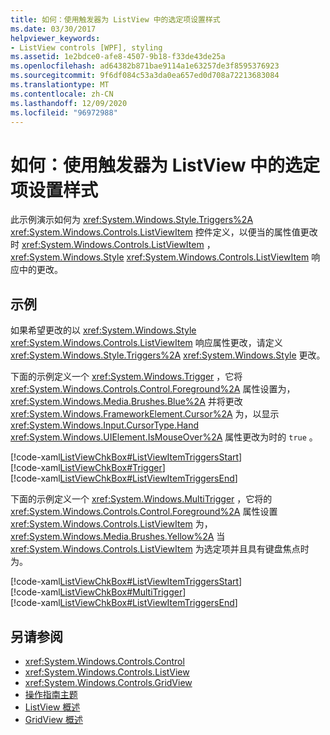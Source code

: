 ```yaml
---
title: 如何：使用触发器为 ListView 中的选定项设置样式
ms.date: 03/30/2017
helpviewer_keywords:
- ListView controls [WPF], styling
ms.assetid: 1e2bdce0-afe8-4507-9b18-f33de43de25a
ms.openlocfilehash: ad64382b871bae9114a1e63257de3f8595376923
ms.sourcegitcommit: 9f6df084c53a3da0ea657ed0d708a72213683084
ms.translationtype: MT
ms.contentlocale: zh-CN
ms.lasthandoff: 12/09/2020
ms.locfileid: "96972988"
---
```

# <a name="how-to-use-triggers-to-style-selected-items-in-a-listview"></a>如何：使用触发器为 ListView 中的选定项设置样式
此示例演示如何为 <xref:System.Windows.Style.Triggers%2A> <xref:System.Windows.Controls.ListViewItem> 控件定义，以便当的属性值更改时 <xref:System.Windows.Controls.ListViewItem> ， <xref:System.Windows.Style> <xref:System.Windows.Controls.ListViewItem> 响应中的更改。  
  
## <a name="example"></a>示例  
 如果希望更改的以 <xref:System.Windows.Style> <xref:System.Windows.Controls.ListViewItem> 响应属性更改，请定义 <xref:System.Windows.Style.Triggers%2A> <xref:System.Windows.Style> 更改。  
  
 下面的示例定义一个 <xref:System.Windows.Trigger> ，它将 <xref:System.Windows.Controls.Control.Foreground%2A> 属性设置为， <xref:System.Windows.Media.Brushes.Blue%2A> 并将更改 <xref:System.Windows.FrameworkElement.Cursor%2A> 为，以显示 <xref:System.Windows.Input.CursorType.Hand> <xref:System.Windows.UIElement.IsMouseOver%2A> 属性更改为时的 `true` 。  
  
 [!code-xaml[ListViewChkBox#ListViewItemTriggersStart](~/samples/snippets/csharp/VS_Snippets_Wpf/ListViewChkBox/CS/window1.xaml#listviewitemtriggersstart)]  
[!code-xaml[ListViewChkBox#Trigger](~/samples/snippets/csharp/VS_Snippets_Wpf/ListViewChkBox/CS/window1.xaml#trigger)]  
[!code-xaml[ListViewChkBox#ListViewItemTriggersEnd](~/samples/snippets/csharp/VS_Snippets_Wpf/ListViewChkBox/CS/window1.xaml#listviewitemtriggersend)]  
  
 下面的示例定义一个 <xref:System.Windows.MultiTrigger> ，它将的 <xref:System.Windows.Controls.Control.Foreground%2A> 属性设置 <xref:System.Windows.Controls.ListViewItem> 为， <xref:System.Windows.Media.Brushes.Yellow%2A> 当 <xref:System.Windows.Controls.ListViewItem> 为选定项并且具有键盘焦点时为。  
  
 [!code-xaml[ListViewChkBox#ListViewItemTriggersStart](~/samples/snippets/csharp/VS_Snippets_Wpf/ListViewChkBox/CS/window1.xaml#listviewitemtriggersstart)]  
[!code-xaml[ListViewChkBox#MultiTrigger](~/samples/snippets/csharp/VS_Snippets_Wpf/ListViewChkBox/CS/window1.xaml#multitrigger)]  
[!code-xaml[ListViewChkBox#ListViewItemTriggersEnd](~/samples/snippets/csharp/VS_Snippets_Wpf/ListViewChkBox/CS/window1.xaml#listviewitemtriggersend)]  
  
## <a name="see-also"></a>另请参阅

- <xref:System.Windows.Controls.Control>
- <xref:System.Windows.Controls.ListView>
- <xref:System.Windows.Controls.GridView>
- [操作指南主题](listview-how-to-topics.md)
- [ListView 概述](listview-overview.md)
- [GridView 概述](gridview-overview.md)
